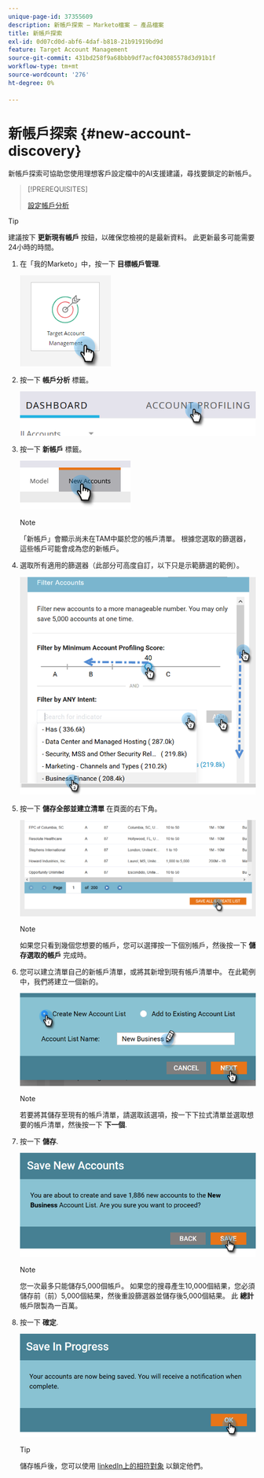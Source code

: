 ```yaml
---
unique-page-id: 37355609
description: 新帳戶探索 — Marketo檔案 — 產品檔案
title: 新帳戶探索
exl-id: 0d07cd0d-abf6-4daf-b818-21b91919bd9d
feature: Target Account Management
source-git-commit: 431bd258f9a68bbb9df7acf043085578d3d91b1f
workflow-type: tm+mt
source-wordcount: '276'
ht-degree: 0%

---
```


# 新帳戶探索 {#new-account-discovery}

新帳戶探索可協助您使用理想客戶設定檔中的AI支援建議，尋找要鎖定的新帳戶。

>[!PREREQUISITES]
>
>[設定帳戶分析](/help/marketo/product-docs/target-account-management/account-profiling/setting-up-account-profiling.md)

>[!TIP]
>
>建議按下 **更新現有帳戶** 按鈕，以確保您檢視的是最新資料。 此更新最多可能需要24小時的時間。

1. 在「我的Marketo」中，按一下 **目標帳戶管理**.

   ![](assets/new-account-discovery-1.png)

1. 按一下 **帳戶分析** 標籤。

   ![](assets/two-2.png)

1. 按一下 **新帳戶** 標籤。

   ![](assets/three-1.png)

   >[!NOTE]
   >
   >「新帳戶」會顯示尚未在TAM中屬於您的帳戶清單。 根據您選取的篩選器，這些帳戶可能會成為您的新帳戶。

1. 選取所有適用的篩選器（此部分可高度自訂，以下只是示範篩選的範例）。

   ![](assets/four-1.png)

1. 按一下 **儲存全部並建立清單** 在頁面的右下角。

   ![](assets/five-1.png)

   >[!NOTE]
   >
   >如果您只看到幾個您想要的帳戶，您可以選擇按一下個別帳戶，然後按一下 **儲存選取的帳戶** 完成時。

1. 您可以建立清單自己的新帳戶清單，或將其新增到現有帳戶清單中。 在此範例中，我們將建立一個新的。

   ![](assets/six-1.png)

   >[!NOTE]
   >
   >若要將其儲存至現有的帳戶清單，請選取該選項，按一下下拉式清單並選取想要的帳戶清單，然後按一下 **下一個**.

1. 按一下 **儲存**.

   ![](assets/seven-1.png)

   >[!NOTE]
   >
   >您一次最多只能儲存5,000個帳戶。 如果您的搜尋產生10,000個結果，您必須儲存前（前）5,000個結果，然後重設篩選器並儲存後5,000個結果。 此 **總計** 帳戶限製為一百萬。

1. 按一下 **確定**.

   ![](assets/eight.png)

   >[!TIP]
   >
   >儲存帳戶後，您可以使用 [linkedIn上的相符對象](/help/marketo/product-docs/target-account-management/target/create-an-account-matched-audience-on-linkedin.md) 以鎖定他們。
